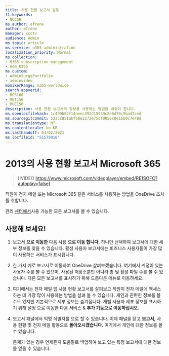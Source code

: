 ```yaml
---
title: 사용 현황 보고서 검토
f1.keywords:
- NOCSH
ms.author: efrene
author: efrene
manager: scotv
audience: Admin
ms.topic: article
ms.service: o365-administration
localization_priority: Normal
ms.collection:
- M365-subscription-management
- Adm_O365
ms.custom:
- AdminSurgePortfolio
- adminvideo
monikerRange: o365-worldwide
search.appverid:
- BCS160
- MET150
- MOE150
description: 사용 현황 보고서의 정보를 사용하는 방법을 배워야 합니다.
ms.openlocfilehash: 1c499b62f14aeec392d15939c8e6d70c9bad7ced
ms.sourcegitcommit: 53acc851abf68e2272e75df0856c0e16b0c7e48d
ms.translationtype: MT
ms.contentlocale: ko-KR
ms.lasthandoff: 04/02/2021
ms.locfileid: "51579016"
---
```

# <a name="review-usage-reports-in-microsoft-365"></a>2013의 사용 현황 보고서 Microsoft 365

> [!VIDEO https://www.microsoft.com/videoplayer/embed/RE1SOFC?autoplay=false]

직원이 전자 메일 또는 Microsoft 365 같은 서비스를 사용하는 방법을 OneDrive 조치를 취합니다.

관리 [센터에서](https://admin.microsoft.com)사용 가능한 모든 보고서를 볼 수 있습니다.

## <a name="try-it"></a>사용해 보세요!

1. 보고서 **으로 이동한** 다음 사용 **으로 이동 합니다.** 하나만 선택하여 보고서에 대한 세부 정보를 찾을 수 있습니다. 활성 사용자 보고서에는 비즈니스 사용자들이 가장 많이 사용하는 서비스가 표시됩니다.
1. 한 가지 예로 보고서로 이동하여 OneDrive 살펴보겠습니다. 여기에서 계정이 있는 사용자 수를 볼 수 있으며, 사용된 저장소뿐만 아니라 총 및 활성 파일 수를 볼 수 있습니다. 다른 모든 보고서를 표시하기 위해 드롭다운 메뉴로 이동하세요.
1. 여기에서는 전자 메일 앱 사용 현황 보고서를 살펴보고 직원이 전자 메일에 액세스하는 데 가장 많이 사용하는 방법을 살펴 볼 수 있습니다. 개인과 관련한 정보를 볼 수도 있지만 기본적으로 세부 정보는 숨겨집니다. 개별 사용자 세부 정보를 표시하기 위해 설정 으로 이동한 다음 서비스 & **추가 기능으로 이동하십시오.**
1. 보고서 패널에서 익명 식별자를 으로 할 수 있습니다. 이제 패널을 닫고 **보고서,** 사용 현황 및 전자 메일 활동으로 **돌아오시겠습니다.**  여기에서 개인에 대한 정보를 볼 수 있습니다.

    문제가 있는 경우 언제든지 도움말로 백업하여 보고 있는 특정 보고서에 대한 정보를 얻을 수 있습니다.